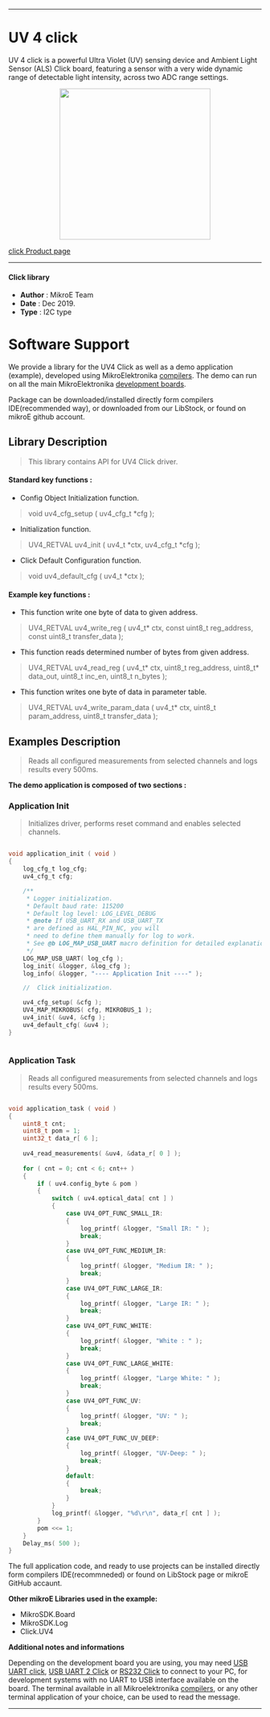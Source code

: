 

---
# UV 4 click

UV 4 click is a powerful Ultra Violet (UV) sensing device and Ambient Light
Sensor (ALS) Click board, featuring a sensor with a very wide dynamic range
of detectable light intensity, across two ADC range settings.

<p align="center">
  <img src="https://download.mikroe.com/images/click_for_ide/uv4_click.png" height=300px>
</p>

[click Product page](https://www.mikroe.com/uv-4-click)

---


#### Click library 

- **Author**        : MikroE Team
- **Date**          : Dec 2019.
- **Type**          : I2C type


# Software Support

We provide a library for the UV4 Click 
as well as a demo application (example), developed using MikroElektronika 
[compilers](https://shop.mikroe.com/compilers). 
The demo can run on all the main MikroElektronika [development boards](https://shop.mikroe.com/development-boards).

Package can be downloaded/installed directly form compilers IDE(recommended way), or downloaded from our LibStock, or found on mikroE github account. 

## Library Description

> This library contains API for UV4 Click driver.

#### Standard key functions :

- Config Object Initialization function.
> void uv4_cfg_setup ( uv4_cfg_t *cfg ); 
 
- Initialization function.
> UV4_RETVAL uv4_init ( uv4_t *ctx, uv4_cfg_t *cfg );

- Click Default Configuration function.
> void uv4_default_cfg ( uv4_t *ctx );


#### Example key functions :

- This function write one byte of data to given address.
> UV4_RETVAL uv4_write_reg ( uv4_t* ctx, const uint8_t reg_address, const uint8_t transfer_data );
 
- This function reads determined number of bytes from given address.
> UV4_RETVAL uv4_read_reg ( uv4_t* ctx, uint8_t reg_address, uint8_t* data_out, uint8_t inc_en, uint8_t n_bytes );

- This function writes one byte of data in parameter table.
> UV4_RETVAL uv4_write_param_data ( uv4_t* ctx, uint8_t param_address, uint8_t transfer_data );

## Examples Description

> Reads all configured measurements from selected channels and logs results every 500ms.


**The demo application is composed of two sections :**

### Application Init 

> Initializes driver, performs reset command and enables selected channels.
 

```c

void application_init ( void )
{
    log_cfg_t log_cfg;
    uv4_cfg_t cfg;

    /** 
     * Logger initialization.
     * Default baud rate: 115200
     * Default log level: LOG_LEVEL_DEBUG
     * @note If USB_UART_RX and USB_UART_TX 
     * are defined as HAL_PIN_NC, you will 
     * need to define them manually for log to work. 
     * See @b LOG_MAP_USB_UART macro definition for detailed explanation.
     */
    LOG_MAP_USB_UART( log_cfg );
    log_init( &logger, &log_cfg );
    log_info( &logger, "---- Application Init ----" );

    //  Click initialization.

    uv4_cfg_setup( &cfg );
    UV4_MAP_MIKROBUS( cfg, MIKROBUS_1 );
    uv4_init( &uv4, &cfg );
    uv4_default_cfg( &uv4 );
}
  
```

### Application Task

> Reads all configured measurements from selected channels and logs results every 500ms.

```c

void application_task ( void )
{
    uint8_t cnt;
    uint8_t pom = 1;
    uint32_t data_r[ 6 ];
    
    uv4_read_measurements( &uv4, &data_r[ 0 ] );
    
    for ( cnt = 0; cnt < 6; cnt++ )
    {
        if ( uv4.config_byte & pom )
        {
            switch ( uv4.optical_data[ cnt ] )
            {
                case UV4_OPT_FUNC_SMALL_IR:
                {
                    log_printf( &logger, "Small IR: " );
                    break;
                }
                case UV4_OPT_FUNC_MEDIUM_IR:
                {
                    log_printf( &logger, "Medium IR: " );
                    break;
                }
                case UV4_OPT_FUNC_LARGE_IR:
                {
                    log_printf( &logger, "Large IR: " );
                    break;
                }
                case UV4_OPT_FUNC_WHITE:
                {
                    log_printf( &logger, "White : " );
                    break;
                }
                case UV4_OPT_FUNC_LARGE_WHITE:
                {
                    log_printf( &logger, "Large White: " );
                    break;
                }
                case UV4_OPT_FUNC_UV:
                {
                    log_printf( &logger, "UV: " );
                    break;
                }
                case UV4_OPT_FUNC_UV_DEEP:
                {
                    log_printf( &logger, "UV-Deep: " );
                    break;
                }
                default:
                {
                    break;
                }
            }
            log_printf( &logger, "%d\r\n", data_r[ cnt ] );
        }
        pom <<= 1;
    }
    Delay_ms( 500 );
}

```

The full application code, and ready to use projects can be  installed directly form compilers IDE(recommneded) or found on LibStock page or mikroE GitHub accaunt.

**Other mikroE Libraries used in the example:** 

- MikroSDK.Board
- MikroSDK.Log
- Click.UV4

**Additional notes and informations**

Depending on the development board you are using, you may need 
[USB UART click](https://shop.mikroe.com/usb-uart-click), 
[USB UART 2 Click](https://shop.mikroe.com/usb-uart-2-click) or 
[RS232 Click](https://shop.mikroe.com/rs232-click) to connect to your PC, for 
development systems with no UART to USB interface available on the board. The 
terminal available in all Mikroelektronika 
[compilers](https://shop.mikroe.com/compilers), or any other terminal application 
of your choice, can be used to read the message.



---
